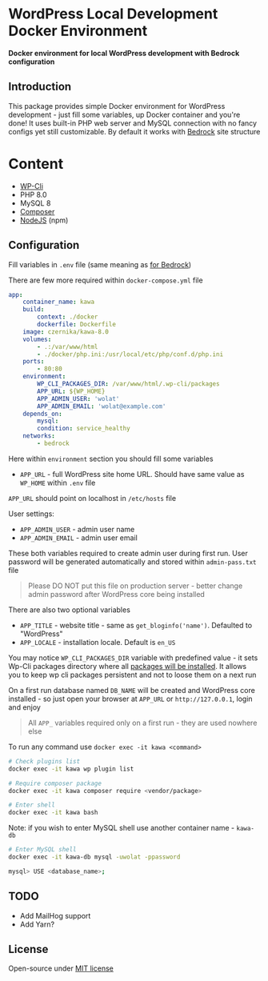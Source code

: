 # WordPress Local Development Docker Environment

**Docker environment for local WordPress development with Bedrock configuration**

## Introduction

This package provides simple Docker environment for WordPress development - just fill some variables, up Docker container and you're done! It uses built-in PHP web server and MySQL connection with no fancy configs yet still customizable. By default it works with [Bedrock](https://docs.roots.io/bedrock/master/installation/) site structure

# Content

- [WP-Cli](https://wp-cli.org/)
- PHP 8.0
- MySQL 8
- [Composer](https://getcomposer.org/)
- [NodeJS](https://nodejs.org/en/) (npm)

## Configuration

Fill variables in `.env` file (same meaning as [for Bedrock](https://docs.roots.io/bedrock/master/installation/#getting-started))

There are few more required within `docker-compose.yml` file

```yml
app:
    container_name: kawa
    build:
        context: ./docker
        dockerfile: Dockerfile
    image: czernika/kawa-8.0
    volumes:
        - .:/var/www/html
        - ./docker/php.ini:/usr/local/etc/php/conf.d/php.ini
    ports:
        - 80:80
    environment:
        WP_CLI_PACKAGES_DIR: /var/www/html/.wp-cli/packages
        APP_URL: ${WP_HOME}
        APP_ADMIN_USER: 'wolat'
        APP_ADMIN_EMAIL: 'wolat@example.com'
    depends_on:
        mysql:
        condition: service_healthy
    networks:
        - bedrock
```

Here within `environment` section you should fill some variables

- `APP_URL` - full WordPress site home URL. Should have same value as `WP_HOME` within `.env` file

`APP_URL` should point on localhost in `/etc/hosts` file


User settings:

- `APP_ADMIN_USER` - admin user name
- `APP_ADMIN_EMAIL` - admin user email

These both variables required to create admin user during first run. User password will be generated automatically and stored within `admin-pass.txt` file

> Please DO NOT put this file on production server - better change admin password after WordPress core being installed

There are also two optional variables

- `APP_TITLE` - website title - same as `get_bloginfo('name')`. Defaulted to "WordPress"
- `APP_LOCALE` - installation locale. Default is `en_US`

You may notice `WP_CLI_PACKAGES_DIR` variable with predefined value - it sets Wp-Cli packages directory where all [packages will be installed](https://make.wordpress.org/cli/handbook/guides/sharing-wp-cli-packages/#wp_cli_packages_dir-environment-variable). It allows you to keep wp cli packages persistent and not to loose them on a next run

On a first run database named `DB_NAME` will be created and WordPress core installed - so just open your browser at `APP_URL` or `http://127.0.0.1`, login and enjoy

> All `APP_` variables required only on a first run - they are used nowhere else

To run any command use `docker exec -it kawa <command>`

```sh
# Check plugins list
docker exec -it kawa wp plugin list

# Require composer package
docker exec -it kawa composer require <vendor/package>

# Enter shell
docker exec -it kawa bash
```

Note: if you wish to enter MySQL shell use another container name - `kawa-db`

```sh
# Enter MySQL shell
docker exec -it kawa-db mysql -uwolat -ppassword

mysql> USE <database_name>;
```

## TODO

- Add MailHog support
- Add Yarn?

## License

Open-source under [MIT license](LICENSE.md)